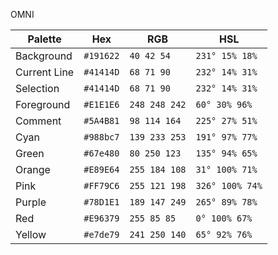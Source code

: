 OMNI

| Palette      | Hex       | RGB           | HSL             |
| ------------ | --------- | ------------- | --------------- |
| Background   | `#191622` | `40 42 54`    | `231° 15% 18%`  |
| Current Line | `#41414D` | `68 71 90`    | `232° 14% 31%`  |
| Selection    | `#41414D` | `68 71 90`    | `232° 14% 31%`  |
| Foreground   | `#E1E1E6` | `248 248 242` | `60° 30% 96%`   |
| Comment      | `#5A4B81` | `98 114 164`  | `225° 27% 51%`  |
| Cyan         | `#988bc7` | `139 233 253` | `191° 97% 77%`  |
| Green        | `#67e480` | `80 250 123`  | `135° 94% 65%`  |
| Orange       | `#E89E64` | `255 184 108` | `31° 100% 71%`  |
| Pink         | `#FF79C6` | `255 121 198` | `326° 100% 74%` |
| Purple       | `#78D1E1` | `189 147 249` | `265° 89% 78%`  |
| Red          | `#E96379` | `255 85 85`   | `0° 100% 67%`   |
| Yellow       | `#e7de79` | `241 250 140` | `65° 92% 76%`   |
